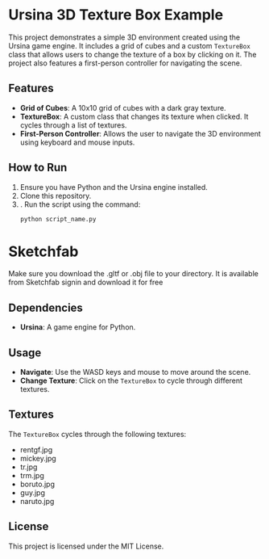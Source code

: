 # Ursina 3D Texture Box Example

This project demonstrates a simple 3D environment created using the Ursina game engine. It includes a grid of cubes and a custom `TextureBox` class that allows users to change the texture of a box by clicking on it. The project also features a first-person controller for navigating the scene.

## Features

- **Grid of Cubes**: A 10x10 grid of cubes with a dark gray texture.
- **TextureBox**: A custom class that changes its texture when clicked. It cycles through a list of textures.
- **First-Person Controller**: Allows the user to navigate the 3D environment using keyboard and mouse inputs.

## How to Run

1. Ensure you have Python and the Ursina engine installed.
2. Clone this repository.
3. . Run the script using the command:
   ```bash
   python script_name.py
   ```
# Sketchfab
Make sure you download the .gltf or .obj file to your directory. It is available from Sketchfab signin and download it for free

## Dependencies

- **Ursina**: A game engine for Python.

## Usage

- **Navigate**: Use the WASD keys and mouse to move around the scene.
- **Change Texture**: Click on the `TextureBox` to cycle through different textures.

## Textures

The `TextureBox` cycles through the following textures:
- rentgf.jpg
- mickey.jpg
- tr.jpg
- trm.jpg
- boruto.jpg
- guy.jpg
- naruto.jpg

## License

This project is licensed under the MIT License.
